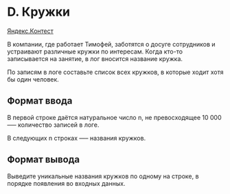 # D. Кружки

[Яндекс.Контест](https://contest.yandex.ru/contest/23991/problems/D/)

В компании, где работает Тимофей, заботятся о досуге сотрудников и устраивают различные кружки по интересам. Когда кто-то записывается на занятие, в лог вносится название кружка.

По записям в логе составьте список всех кружков, в которые ходит хотя бы один человек.

## Формат ввода

В первой строке даётся натуральное число n, не превосходящее 10 000 –— количество записей в логе.

В следующих n строках —– названия кружков.

## Формат вывода

Выведите уникальные названия кружков по одному на строке, в порядке появления во входных данных.